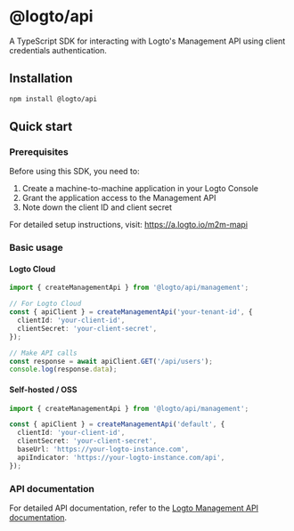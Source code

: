 # @logto/api

A TypeScript SDK for interacting with Logto's Management API using client credentials authentication.

## Installation

```bash
npm install @logto/api
```

## Quick start

### Prerequisites

Before using this SDK, you need to:

1. Create a machine-to-machine application in your Logto Console
2. Grant the application access to the Management API
3. Note down the client ID and client secret

For detailed setup instructions, visit: https://a.logto.io/m2m-mapi

### Basic usage

#### Logto Cloud

```ts
import { createManagementApi } from '@logto/api/management';

// For Logto Cloud
const { apiClient } = createManagementApi('your-tenant-id', {
  clientId: 'your-client-id',
  clientSecret: 'your-client-secret',
});

// Make API calls
const response = await apiClient.GET('/api/users');
console.log(response.data);
```

#### Self-hosted / OSS

```ts
import { createManagementApi } from '@logto/api/management';

const { apiClient } = createManagementApi('default', {
  clientId: 'your-client-id',
  clientSecret: 'your-client-secret',
  baseUrl: 'https://your-logto-instance.com',
  apiIndicator: 'https://your-logto-instance.com/api',
});
```

### API documentation

For detailed API documentation, refer to the [Logto Management API documentation](https://openapi.logto.io/).
